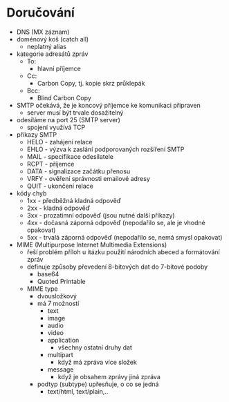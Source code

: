 # Doručování
- DNS (MX záznam)
- doménový koš (catch all)
  - neplatný alias
- kategorie adresátů zpráv
  - To:
    - hlavní příjemce
  - Cc:
    - Carbon Copy, tj. kopie skrz průklepák
  - Bcc:
    - Blind Carbon Copy
- SMTP očekává, že je koncový příjemce ke komunikaci připraven
  - server musí být trvale dosažitelný
- odesíláme na port 25 (SMTP server)
  - spojení využívá TCP
- příkazy SMTP
  - HELO - zahájení relace
  - EHLO - výzva k zaslání podporovaných rozšíření SMTP
  - MAIL - specifikace odesílatele
  - RCPT - příjemce
  - DATA - signalizace začátku přenosu
  - VRFY - ověření správnosti emailové adresy
  - QUIT - ukončení relace
- kódy chyb
  - 1xx - předběžná kladná odpověď
  - 2xx - kladná odpověď
  - 3xx - prozatimní odpověď (jsou nutné další příkazy)
  - 4xx - dočasná záporná odpověď (nepodařilo se, ale je vhodné opakovat)
  - 5xx - trvalá záporná odpověď (nepodařilo se, nemá smysl opakovat)
- MIME (Multipurpose Internet Multimedia Extensions)
  - řeší problém příloh u itázku použití národních abeced a formátování zpráv
  - definuje způsoby převedení 8-bitových dat do 7-bitové podoby
    - base64
    - Quoted Printable
  - MIME type
    - dvousložkový
    - má 7 možností
      - text
      - image
      - audio
      - video
      - application
        - všechny ostatní druhy dat
      - multipart
        - když má zpráva více složek
      - message
        - když je obsahem zprávy jiná zpráva
    - podtyp (subtype) upřesňuje, o co se jedná
      - text/html, text/plain,..
